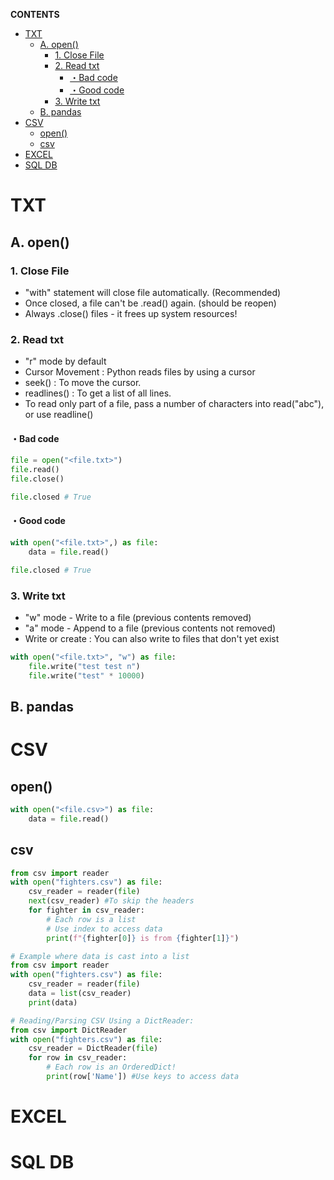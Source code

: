 **CONTENTS**
- [TXT](#txt)
  - [A. open()](#a-open)
    - [1. Close File](#1-close-file)
    - [2. Read txt](#2-read-txt)
      - [・Bad code](#bad-code)
      - [・Good code](#good-code)
    - [3. Write txt](#3-write-txt)
  - [B. pandas](#b-pandas)
- [CSV](#csv)
  - [open()](#open)
  - [csv](#csv-1)
- [EXCEL](#excel)
- [SQL DB](#sql-db)

# TXT
## A. open()
### 1. Close File
- "with" statement will close file automatically. (Recommended)
- Once closed, a file can't be .read() again. (should be reopen)
- Always .close() files - it frees up system resources!

### 2. Read txt
- "r" mode by default
- Cursor Movement : Python reads files by using a cursor
- seek() : To move the cursor.
- readlines() : To get a list of all lines.
- To read only part of a file, pass a number of characters into read("abc"), or use readline()
#### ・Bad code
```python
file = open("<file.txt>")
file.read()
file.close()

file.closed # True
```
#### ・Good code
```python
with open("<file.txt>",) as file:
    data = file.read()

file.closed # True
```
### 3. Write txt
- "w" mode - Write to a file (previous contents removed)
- "a" mode - Append to a file (previous contents not removed)
- Write or create : You can also write to files that don't yet exist 
```python
with open("<file.txt>", "w") as file:
    file.write("test test n")
    file.write("test" * 10000)
```
## B. pandas


# CSV
## open()
```python
with open("<file.csv>") as file:
    data = file.read()
```
## csv
```python
from csv import reader
with open("fighters.csv") as file:
    csv_reader = reader(file)
    next(csv_reader) #To skip the headers
    for fighter in csv_reader:
    	# Each row is a list
    	# Use index to access data
    	print(f"{fighter[0]} is from {fighter[1]}") 

# Example where data is cast into a list
from csv import reader
with open("fighters.csv") as file:
    csv_reader = reader(file)
    data = list(csv_reader)
    print(data)

# Reading/Parsing CSV Using a DictReader:
from csv import DictReader
with open("fighters.csv") as file:
    csv_reader = DictReader(file)
    for row in csv_reader:
        # Each row is an OrderedDict!
        print(row['Name']) #Use keys to access data
```
# EXCEL
# SQL DB